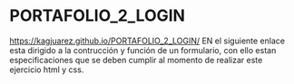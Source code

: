 # PORTAFOLIO_2_LOGIN
https://kagjuarez.github.io/PORTAFOLIO_2_LOGIN/
EN el siguiente enlace esta dirigido a la contrucción
y función de un formulario, con ello estan especificaciones 
que se deben cumplir al momento de realizar 
este ejercicio html y css.
